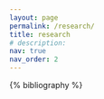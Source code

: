 ```yaml
---
layout: page
permalink: /research/
title: research
# description:
nav: true
nav_order: 2
---
```


<!-- _pages/publications.md -->

<!-- Bibsearch Feature -->

<div class="publications">

{% bibliography %}

</div>
